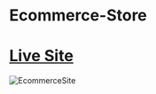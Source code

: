 # Ecommerce-Store

# [Live Site](https://niiraj-ecommerce-site.netlify.app/)

![EcommerceSite](https://github.com/NIRU0802/Ecommerce-Site/assets/73927115/fb326200-fe08-4909-afc7-ce05bf7937c3)
